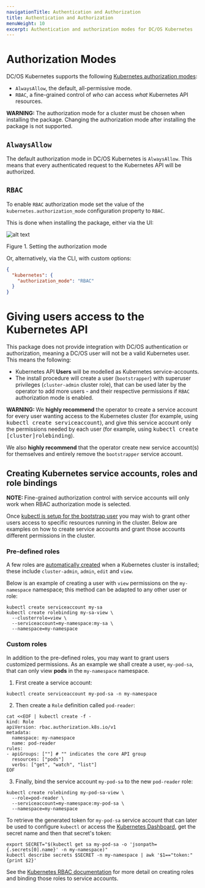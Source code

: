 ```yaml
---
navigationTitle: Authentication and Authorization
title: Authentication and Authorization
menuWeight: 10
excerpt: Authentication and authorization modes for DC/OS Kubernetes
---
```


<!-- This source repo for this topic is https://github.com/mesosphere/dcos-kubernetes-cluster -->

# Authorization Modes

DC/OS Kubernetes supports the following [Kubernetes authorization modes](https://kubernetes.io/docs/reference/access-authn-authz/authorization/#authorization-modules):

* `AlwaysAllow`, the default, all-permissive mode.
* `RBAC`, a fine-grained control of _who_ can access _what_ Kubernetes API resources.

<p class="message--warning"><strong>WARNING: </strong>The authorization mode for a cluster must be chosen when installing the package. Changing the authorization mode after installing the package is not supported.
</p>

## `AlwaysAllow`

The default authorization mode in DC/OS Kubernetes is `AlwaysAllow`. This means that every authenticated request to the Kubernetes API will be authorized.

## `RBAC`

To enable `RBAC` authorization mode set the value of the `kubernetes.authorization_mode` configuration property to `RBAC`.

This is done when installing the package, either via the UI:

![alt text](/mesosphere/dcos/services/kubernetes/2.4.3-1.15.3/img/authorization-mode.png "Authorization Mode")

Figure 1. Setting the authorization mode

Or, alternatively, via the CLI, with custom options:

```json
{
  "kubernetes": {
    "authorization_mode": "RBAC"
  }
}
```

# Giving users access to the Kubernetes API

This package does not provide integration with DC/OS authentication or authorization, meaning a DC/OS user will not be a valid Kubernetes user.  This means the following:

* Kubernetes API **Users** will be modelled as Kubernetes service-accounts.
* The install procedure will create a user (`bootstrapper`) with superuser privileges (`cluster-admin` cluster role), that can be used later by the operator to add more users - and their respective permissions if `RBAC` authorization mode is enabled.

<p class="message--warning"><strong>WARNING: </strong>We <strong>highly recommend</strong> the operator to create a service account for every user wanting access to the Kubernetes cluster (for example, using <tt>kubectl create serviceaccount</tt>), and give this service account only the permissions needed by each user (for example, using <tt>kubectl create [cluster]rolebinding</tt>).</p>

We also **highly recommend** that the operator create new service account(s) for themselves and entirely remove the `bootstrapper` service account.


## Creating Kubernetes service accounts, roles and role bindings

<p class="message--note"><strong>NOTE: </strong> Fine-grained authorization control with service accounts will only work when RBAC authorization mode is selected.</p>

Once [kubectl is setup for the bootstrap user](/mesosphere/dcos/services/kubernetes/2.4.3-1.15.3/operations/connecting-clients/) you may wish to grant other users access to specific resources running in the cluster.
Below are examples on how to create service accounts and grant those accounts different permissions in the cluster.

### Pre-defined roles

A few roles are [automatically created](https://kubernetes.io/docs/reference/access-authn-authz/rbac/#user-facing-roles) when a Kubernetes cluster is installed; these include `cluster-admin`, `admin`, `edit` and `view`.

Below is an example of creating a user with `view` permissions on the `my-namespace` namespace; this method can be adapted to any other user or role:

```shell
kubectl create serviceaccount my-sa
kubectl create rolebinding my-sa-view \
  --clusterrole=view \
  --serviceaccount=my-namespace:my-sa \
  --namespace=my-namespace
```

### Custom roles

In addition to the pre-defined roles, you may want to grant users customized permissions.
As an example we shall create a user, `my-pod-sa`, that can only view **pods** in the `my-namespace` namespace.

1. First create a service account:

```shell
kubectl create serviceaccount my-pod-sa -n my-namespace
```

2. Then create a `Role` definition called `pod-reader`:

```shell
cat <<EOF | kubectl create -f -
kind: Role
apiVersion: rbac.authorization.k8s.io/v1
metadata:
  namespace: my-namespace
  name: pod-reader
rules:
- apiGroups: [""] # "" indicates the core API group
  resources: ["pods"]
  verbs: ["get", "watch", "list"]
EOF
```

3. Finally, bind the service account `my-pod-sa` to the new `pod-reader` role:

```shell
kubectl create rolebinding my-pod-sa-view \
  --role=pod-reader \
  --serviceaccount=my-namespace:my-pod-sa \
  --namespace=my-namespace
```

To retrieve the generated token for `my-pod-sa` service account that can later be used to configure `kubectl` or access the [Kubernetes Dashboard](/mesosphere/dcos/services/kubernetes/2.4.3-1.15.3/operations/kubernetes-dashboard/), get the secret name and then that secret's token:

```shell
export SECRET="$(kubectl get sa my-pod-sa -o 'jsonpath={.secrets[0].name}' -n my-namespace)"
kubectl describe secrets $SECRET -n my-namespace | awk '$1=="token:"{print $2}'
```

See the [Kubernetes RBAC documentation](https://kubernetes.io/docs/reference/access-authn-authz/rbac/#user-facing-roles) for more detail on creating roles and binding those roles to service accounts.
